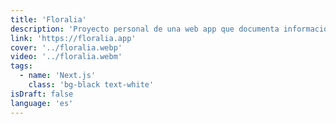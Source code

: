 ```yaml
---
title: 'Floralia'
description: 'Proyecto personal de una web app que documenta información sobre plantas de huerto y jardín. En constante desarrollo y crecimiento.'
link: 'https://floralia.app'
cover: '../floralia.webp'
video: '../floralia.webm'
tags:
  - name: 'Next.js'
    class: 'bg-black text-white'
isDraft: false
language: 'es'
---
```

